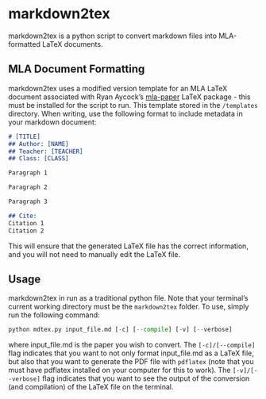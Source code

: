 # markdown2tex

markdown2tex is a python script to convert markdown files into MLA-formatted LaTeX documents.

## MLA Document Formatting
markdown2tex uses a modified version template for an MLA LaTeX document associated with Ryan Aycock’s [mla-paper](http://www.ctan.org/tex-archive/macros/latex/contrib/mla-paper) LaTeX package - this must be installed for the script to run. This template stored in the ```/templates``` directory. When writing, use the following format to include metadata in your markdown document:
```markdown
# [TITLE]
## Author: [NAME]
## Teacher: [TEACHER]
## Class: [CLASS]

Paragraph 1

Paragraph 2

Paragraph 3

## Cite:
Citation 1
Citation 2
```
This will ensure that the generated LaTeX file has the correct information, and you will not need to manually edit the LaTeX file.

## Usage
markdown2tex in run as a traditional python file. Note that your terminal’s current working directory must be the ```markdown2tex``` folder. To use, simply run the following command:

```python
python mdtex.py input_file.md [-c] [--compile] [-v] [--verbose]
```
where input_file.md is the paper you wish to convert. The ```[-c]/[--compile]``` flag indicates that you want to not only format input_file.md as a LaTeX file, but also that you want to generate the PDF file with ```pdflatex``` (note that you must have pdflatex installed on your computer for this to work). The ```[-v]/[--verbose]``` flag indicates that you want to see the output of the conversion (and compilation) of the LaTeX file on the terminal.
